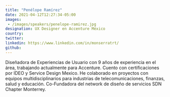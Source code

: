 ```yaml
---
title: "Penélope Ramírez"
date: 2021-04-12T12:27:34-05:00
images: 
 - /images/speakers/penelope-ramirez.jpg
designation: UX Designer en Accenture México
country: 
twitter: 
linkedin: https://www.linkedin.com/in/monserratrt/
github: 
---
```


Diseñadora de Experiencias de Usuario con 9 años de experiencia en el área, trabajando actualmente para Accenture. Cuento con certificaciones por IDEO y Service Design Mexico. He colaborado en proyectos con equipos multidisciplinarios para industrias de telecomunicaciones, finanzas, salud y educación. Co-Fundadora del network de diseño de servicios SDN Chapter Monterrey.

